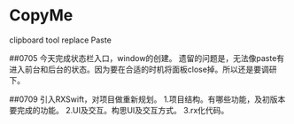 # CopyMe
clipboard tool replace Paste

##0705
今天完成状态栏入口，window的创建。
遗留的问题是，无法像paste有进入前台和后台的状态。因为要在合适的时机将面板close掉。所以还是要调研下。

##0709
引入RXSwift，对项目做重新规划。
1.项目结构。有哪些功能，及初版本要完成的功能。
2.UI及交互。构思UI及交互方式。
3.rx化代码。
